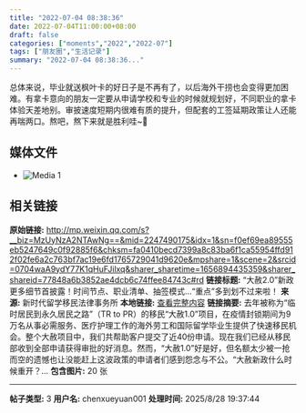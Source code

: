 ```yaml
---
title: "2022-07-04 08:38:36"
date: 2022-07-04T11:00:00+08:00
draft: false
categories: ["moments","2022","2022-07"]
tags: ["朋友圈","生活记录"]
summary: "2022-07-04 08:38:36..."
---
```


总体来说，毕业就送枫叶卡的好日子是不再有了，以后海外干捞也会变得更加困难。有拿卡意向的朋友一定要从申请学校和专业的时候就规划好，不同职业的拿卡体验天差地别。审披速度短期内很难有质的提升，但配套的工签延期政策让人还能再喘两口。熬吧，熬下来就是胜利哇~💪

## 媒体文件

- ![Media 1](/Moments/photos/2022-07-04/202207040838360.jpg)

## 相关链接

**原始链接:** http://mp.weixin.qq.com/s?__biz=MzUyNzA2NTAwNg==&mid=2247490175&idx=1&sn=f0ef69ea89555eb5247649c0f92885f6&chksm=fa0410becd7399a8c83ba6f1ca55954ffd912f02fe6a2c763bf7ac19e6fd1765729041d9620e&mpshare=1&scene=2&srcid=0704waA9ydY77K1qHuFJilxq&sharer_sharetime=1656894435359&sharer_shareid=77848a6b3852ae4dcb6c74ffee84743c#rd
**链接标题:** “大赦2.0”新政更多细节首披露！时间节点、职业清单、抽签模式…“重点”多到划不过来啦！
**来源:** 新时代留学移民法律事务所
**本地链接:** [查看完整内容](/link_content/2022/07/2022-07-04-1/link_content/)
**链接摘要:** 去年被称为“临时居民到永久居民之路”（TR to PR）的移民“大赦1.0”项目，在疫情封锁期间为9万名从事必需服务、医疗护理工作的海外劳工和国际留学毕业生提供了快速移民机会。整个大赦项目中，我们共帮助客户提交了近40份申请。现在我们已经从移民部收到全部申请获得审批的好消息。然而，“大赦1.0”好是好，但名额太少被一抢而空的遗憾也让没能赶上这波政策的申请者们感到怨念与不公。“大赦新政什么时候重开？...
**包含图片:** 20 张

---

**帖子类型:** 3
**用户名:** chenxueyuan001
**处理时间:** 2025/8/28 19:37:44